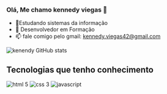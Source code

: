 ### Olá, Me chamo kennedy viegas 👋

- 🔭Estudando  sistemas da informação
- 🌱 Desenvolvedor  em Formação 
- 📫 fale comigo pelo gmail: kennedy.viegas42@gmail.com

![kenendy GitHub stats](https://github-readme-stats.vercel.app/api?username=kennedyviegas&show_icons=true&theme=tokyonight)

## Tecnologias que tenho conhecimento 
<div style="display:inline_black">
<img alt="html 5" src="https://img.shields.io/badge/HTML5-E34F26?style=for-the-badge&logo=html5&logoColor=white">
<img alt="css 3" src="https://img.shields.io/badge/CSS3-1572B6?style=for-the-badge&logo=css3&logoColor=white">
<img alt="javascript" src="https://img.shields.io/badge/JavaScript-F7DF1E?style=for-the-badge&logo=javascript&logoColor=black">
</div>
